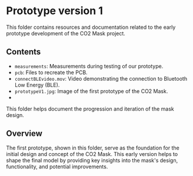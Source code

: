 # Prototype version 1

This folder contains resources and documentation related to the early prototype development of the CO2 Mask project.

## Contents
- `measurements`: Measurements during testing of our prototype.
- `pcb`: Files to recreate the PCB.
- `connectBLEvideo.mov`: Video demonstrating the connection to Bluetooth Low Energy (BLE).
- `prototypeV1.jpg`: Image of the first prototype of the CO2 Mask.
- 
This folder helps document the progression and iteration of the mask design.

## Overview

The first prototype, shown in this folder, serve as the foundation for the initial design and concept of the CO2 Mask. This early version helps to shape the final model by providing key insights into the mask's design, functionality, and potential improvements.
